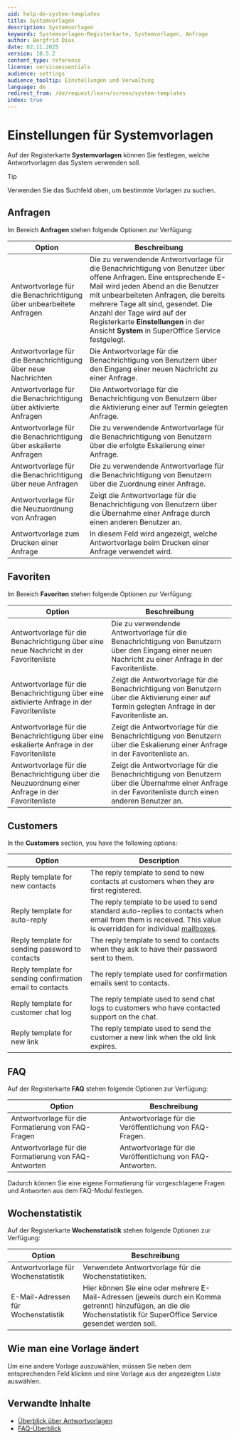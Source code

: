```yaml
---
uid: help-de-system-templates
title: Systemvorlagen
description: Systemvorlagen
keywords: Systemvorlagen-Registerkarte, Systemvorlagen, Anfrage
author: Bergfrid Dias
date: 02.11.2025
version: 10.5.2
content_type: reference
license: serviceessentials
audience: settings
audience_tooltip: Einstellungen und Verwaltung
language: de
redirect_from: /de/request/learn/screen/system-templates
index: true
---
```



# Einstellungen für Systemvorlagen

Auf der Registerkarte **Systemvorlagen** können Sie festlegen, welche Antwortvorlagen das System verwenden soll.

> [!TIP]
> Verwenden Sie das Suchfeld oben, um bestimmte Vorlagen zu suchen.

## Anfragen

Im Bereich **Anfragen** stehen folgende Optionen zur Verfügung:

| Option | Beschreibung |
|---|---|
| Antwortvorlage für die Benachrichtigung über unbearbeitete Anfragen | Die zu verwendende Antwortvorlage für die Benachrichtigung von Benutzer über offene Anfragen. Eine entsprechende E-Mail wird jeden Abend an die Benutzer mit unbearbeiteten Anfragen, die bereits mehrere Tage alt sind, gesendet. Die Anzahl der Tage wird auf der Registerkarte **Einstellungen** in der Ansicht **System** in SuperOffice Service festgelegt. |
| Antwortvorlage für die Benachrichtigung über neue Nachrichten | Die Antwortvorlage für die Benachrichtigung von Benutzern über den Eingang einer neuen Nachricht zu einer Anfrage. |
| Antwortvorlage für die Benachrichtigung über aktivierte Anfragen | Die Antwortvorlage für die Benachrichtigung von Benutzern über die Aktivierung einer auf Termin gelegten Anfrage. |
| Antwortvorlage für die Benachrichtigung über eskalierte Anfragen | Die zu verwendende Antwortvorlage für die Benachrichtigung von Benutzern über die erfolgte Eskalierung einer Anfrage. |
| Antwortvorlage für die Benachrichtigung über neue Anfragen | Die zu verwendende Antwortvorlage für die Benachrichtigung von Benutzern über die Zuordnung einer Anfrage. |
| Antwortvorlage für die Neuzuordnung von Anfragen | Zeigt die Antwortvorlage für die Benachrichtigung von Benutzern über die Übernahme einer Anfrage durch einen anderen Benutzer an. |
| Antwortvorlage zum Drucken einer Anfrage | In diesem Feld wird angezeigt, welche Antwortvorlage beim Drucken einer Anfrage verwendet wird. |

## Favoriten

Im Bereich **Favoriten** stehen folgende Optionen zur Verfügung:

| Option | Beschreibung |
|---|---|
| Antwortvorlage für die Benachrichtigung über eine neue Nachricht in der Favoritenliste | Die zu verwendende Antwortvorlage für die Benachrichtigung von Benutzern über den Eingang einer neuen Nachricht zu einer Anfrage in der Favoritenliste. |
| Antwortvorlage für die Benachrichtigung über eine aktivierte Anfrage in der Favoritenliste | Zeigt die Antwortvorlage für die Benachrichtigung von Benutzern über die Aktivierung einer auf Termin gelegten Anfrage in der Favoritenliste an. |
| Antwortvorlage für die Benachrichtigung über eine eskalierte Anfrage in der Favoritenliste | Zeigt die Antwortvorlage für die Benachrichtigung von Benutzern über die Eskalierung einer Anfrage in der Favoritenliste an. |
| Antwortvorlage für die Benachrichtigung über die Neuzuordnung einer Anfrage in der Favoritenliste | Zeigt die Antwortvorlage für die Benachrichtigung von Benutzern über die Übernahme einer Anfrage in der Favoritenliste durch einen anderen Benutzer an. |

## Customers

In the **Customers** section, you have the following options:

| Option | Description |
|---|---|
| Reply template for new contacts | The reply template to send to new contacts at customers when they are first registered. |
| Reply template for auto-reply | The reply template to be used to send standard auto-replies to contacts when email from them is received. This value is overridden for individual [mailboxes][1]. |
| Reply template for sending password to contacts | The reply template to send to contacts when they ask to have their password sent to them. |
| Reply template for sending confirmation email to contacts | The reply template used for confirmation emails sent to contacts. |
| Reply template for customer chat log | The reply template used to send chat logs to customers who have contacted support on the chat. |
| Reply template for new link | The reply template used to send the customer a new link when the old link expires. |

## FAQ

Auf der Registerkarte **FAQ** stehen folgende Optionen zur Verfügung:

| Option | Beschreibung |
|---|---|
| Antwortvorlage für die Formatierung von FAQ-Fragen | Antwortvorlage für die Veröffentlichung von FAQ-Fragen. |
| Antwortvorlage für die Formatierung von FAQ-Antworten | Antwortvorlage für die Veröffentlichung von FAQ-Antworten. |

Dadurch können Sie eine eigene Formatierung für vorgeschlagene Fragen und Antworten aus dem FAQ-Modul festlegen.

## Wochenstatistik

Auf der Registerkarte **Wochenstatistik** stehen folgende Optionen zur Verfügung:

| Option | Beschreibung |
|---|---|
| Antwortvorlage für Wochenstatistik | Verwendete Antwortvorlage für die Wochenstatistiken. |
| E-Mail-Adressen für Wochenstatistik | Hier können Sie eine oder mehrere E-Mail-Adressen (jeweils durch ein Komma getrennt) hinzufügen, an die die Wochenstatistik für SuperOffice Service gesendet werden soll. |

## Wie man eine Vorlage ändert

Um eine andere Vorlage auszuwählen, müssen Sie <i class="ph ph-caret-down" aria-label="Chevron"></i> neben dem entsprechenden Feld klicken und eine Vorlage aus der angezeigten Liste auswählen.

## Verwandte Inhalte

* [Überblick über Antwortvorlagen][2]
* [FAQ-Überblick][3]

<!-- Referenced links -->
[1]: ../../knowledge-base/learn/kb-aliases/index.md
[2]: ../../knowledge-base/learn/reply-templates/index.md
[3]: ../../knowledge-base/learn/faq/index.md
